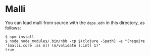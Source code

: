 # Malli

You can load malli from source with the `deps.edn` in this directory, as follows:

```
$ npm install
$ node node_modules/.bin/nbb -cp $(clojure -Spath) -e "(require '[malli.core :as m]) (m/validate [:int] 1)"
true
```
